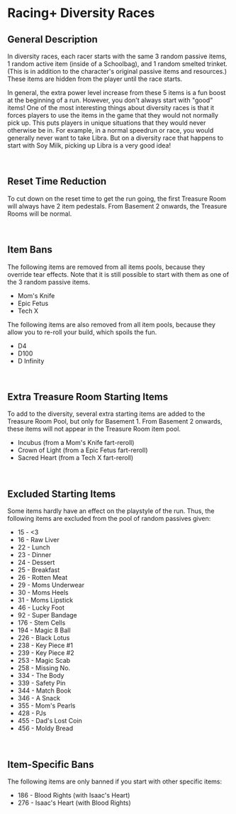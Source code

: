 # Racing+ Diversity Races

## General Description

In diversity races, each racer starts with the same 3 random passive items, 1 random active item (inside of a Schoolbag), and 1 random smelted trinket. (This is in addition to the character's original passive items and resources.) These items are hidden from the player until the race starts.

In general, the extra power level increase from these 5 items is a fun boost at the beginning of a run. However, you don't always start with "good" items! One of the most interesting things about diversity races is that it forces players to use the items in the game that they would not normally pick up. This puts players in unique situations that they would never otherwise be in. For example, in a normal speedrun or race, you would generally never want to take Libra. But on a diversity race that happens to start with Soy Milk, picking up Libra is a very good idea!

<br />

## Reset Time Reduction

To cut down on the reset time to get the run going, the first Treasure Room will always have 2 item pedestals. From Basement 2 onwards, the Treasure Rooms will be normal.

<br />

## Item Bans

The following items are removed from all items pools, because they override tear effects. Note that it is still possible to start with them as one of the 3 random passive items.

- Mom's Knife
- Epic Fetus
- Tech X

The following items are also removed from all item pools, because they allow you to re-roll your build, which spoils the fun.

- D4
- D100
- D Infinity

<br />

## Extra Treasure Room Starting Items

To add to the diversity, several extra starting items are added to the Treasure Room Pool, but only for Basement 1. From Basement 2 onwards, these items will not appear in the Treasure Room item pool.

- Incubus (from a Mom's Knife fart-reroll)
- Crown of Light (from a Epic Fetus fart-reroll)
- Sacred Heart (from a Tech X fart-reroll)

<br />

## Excluded Starting Items

Some items hardly have an effect on the playstyle of the run. Thus, the following items are excluded from the pool of random passives given:

- 15 - <3
- 16 - Raw Liver
- 22 - Lunch
- 23 - Dinner
- 24 - Dessert
- 25 - Breakfast
- 26 - Rotten Meat
- 29 - Moms Underwear
- 30 - Moms Heels
- 31 - Moms Lipstick
- 46 - Lucky Foot
- 92 - Super Bandage
- 176 - Stem Cells
- 194 - Magic 8 Ball
- 226 - Black Lotus
- 238 - Key Piece #1
- 239 - Key Piece #2
- 253 - Magic Scab
- 258 - Missing No.
- 334 - The Body
- 339 - Safety Pin
- 344 - Match Book
- 346 - A Snack
- 355 - Mom's Pearls
- 428 - PJs
- 455 - Dad's Lost Coin
- 456 - Moldy Bread

<br />

## Item-Specific Bans

The following items are only banned if you start with other specific items:

- 186 - Blood Rights (with Isaac's Heart)
- 276 - Isaac's Heart (with Blood Rights)

<br />
